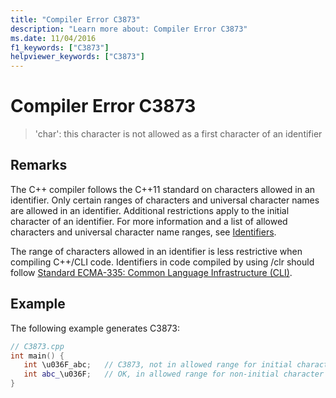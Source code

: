 ```yaml
---
title: "Compiler Error C3873"
description: "Learn more about: Compiler Error C3873"
ms.date: 11/04/2016
f1_keywords: ["C3873"]
helpviewer_keywords: ["C3873"]
---
```

# Compiler Error C3873

> 'char': this character is not allowed as a first character of an identifier

## Remarks

The C++ compiler follows the C++11 standard on characters allowed in an identifier. Only certain ranges of characters and universal character names are allowed in an identifier. Additional restrictions apply to the initial character of an identifier. For more information and a list of allowed characters and universal character name ranges, see [Identifiers](../../cpp/identifiers-cpp.md).

The range of characters allowed in an identifier is less restrictive when compiling C++/CLI code. Identifiers in code compiled by using /clr should follow  [Standard ECMA-335: Common Language Infrastructure (CLI)](https://ecma-international.org/publications-and-standards/standards/ecma-335/).

## Example

The following example generates C3873:

```cpp
// C3873.cpp
int main() {
   int \u036F_abc;   // C3873, not in allowed range for initial character
   int abc_\u036F;   // OK, in allowed range for non-initial character
}
```
